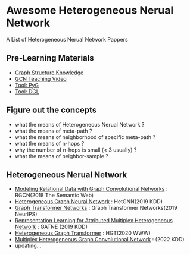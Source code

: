 # Awesome Heterogeneous Nerual Network
A List of Heterogeneous Nerual Network Pappers

## Pre-Learning Materials
  - [Graph Structure Knowledge](https://www.bilibili.com/video/BV16v4y1b7x7/?spm_id_from=333.788&vd_source=d496a4b7477de878a88c60b654607663)
  - [GCN Teaching Video](https://www.bilibili.com/video/BV1Hs4y157Ls/?spm_id_from=333.788&vd_source=d496a4b7477de878a88c60b654607663)
  - [Tool: PyG](https://pytorch-geometric.readthedocs.io/en/latest/index.html)
  - [Tool: DGL](https://docs.dgl.ai/en/latest/)

## Figure out the concepts
  - what the means of Heterogeneous Nerual Network ? 
  - what the means of meta-path ?
  - what the means of neighborhood of specific meta-path ?
  - what the means of n-hops ?
  - why the number of n-hops is small (< 3 usually) ?
  - what the means of neighbor-sample ?

## Heterogeneous Nerual Network
  - [Modeling Relational Data with Graph Convolutional Networks](https://arxiv.org/pdf/1703.06103v4.pdf) : RGCN(2018 The Semantic Web)
  - [Heterogeneous Graph Neural Network](https://dl.acm.org/doi/pdf/10.1145/3292500.3330961) : HetGNN(2019 KDD)
  - [Graph Transformer Networks](https://export.arxiv.org/pdf/1911.06455.pdf) : Graph Transformer Networks(2019 NeurIPS)
  - [Representation Learning for Attributed Multiplex Heterogeneous Network](http://export.arxiv.org/pdf/1905.01669) : GATNE (2019 KDD) 
  - [Heterogeneous Graph Transformer](https://arxiv.org/pdf/2003.01332.pdf) : HGT(2020 WWW)
  - [Multiplex Heterogeneous Graph Convolutional Network](https://arxiv.org/pdf/2208.06129) : (2022 KDD)
  - updating...
